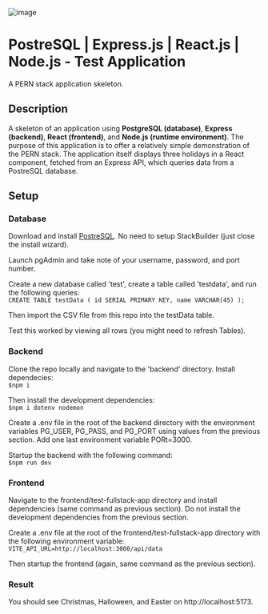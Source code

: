 ![image](https://github.com/user-attachments/assets/ae0082b5-4f58-4b0f-a3d5-6edb979c205d)
# PostreSQL | Express.js | React.js | Node.js - Test Application
A PERN stack application skeleton.

## Description
A skeleton of an application using **PostgreSQL (database)**, **Express (backend)**, **React (frontend)**, and **Node.js (runtime environment)**.
The purpose of this application is to offer a relatively simple demonstration of the PERN stack.
The application itself displays three holidays in a React component, fetched from an Express API, which queries data from a PostreSQL database.

## Setup
### Database
Download and install <a href="https://www.postgresql.org/download/">PostreSQL</a>. No need to setup StackBuilder (just close the install wizard).

Launch pgAdmin and take note of your username, password, and port number. 

Create a new database called 'test', create a table called 'testdata', and run the following queries:\
``
CREATE TABLE testData (
  id SERIAL PRIMARY KEY,
	name VARCHAR(45)
);
``

Then import the CSV file from this repo into the testData table.

Test this worked by viewing all rows (you might need to refresh Tables).

### Backend
Clone the repo locally and navigate to the 'backend' directory. Install dependecies: \
``$npm i``

Then install the development dependencies: \
``$npm i dotenv nodemon``

Create a .env file in the root of the backend directory with the environment variables PG_USER, PG_PASS, and PG_PORT using values from the previous section. Add one last environment variable PORt=3000.

Startup the backend with the following command: \
``$npm run dev``

### Frontend
Navigate to the frontend/test-fullstack-app directory and install dependencies (same command as previous section). Do not install the development dependencies from the previous section.

Create a .env file at the root of the frontend/test-fullstack-app directory with the following environment variable: \
``VITE_API_URL=http://localhost:3000/api/data``

Then startup the frontend (again, same command as the previous section).

### Result
You should see Christmas, Halloween, and Easter on http://localhost:5173.
